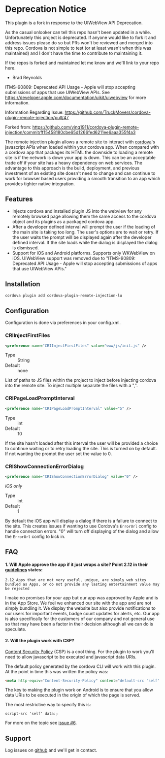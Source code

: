 # Deprecation Notice

This plugin is a fork in response to the UIWebView API Deprecation.

As the casual onlooker can tell this repo hasn't been updated in a while.  Unfortunately this project is deprecated.  If anyone would like to fork it and address issues please do so but PRs won't be reviewed and merged into this repo.  Cordova is not simple to test (or at least wasn't when this was maintained) and I don't have the time to contribute to maintaining it.

If the repos is forked and maintained let me know and we'll link to your repo here.

- Brad Reynolds

ITMS-90809: Deprecated API Usage - Apple will stop accepting submissions of apps that use UIWebView APIs. 
See https://developer.apple.com/documentation/uikit/uiwebview for more information.

Information Regarding Issue: 
https://github.com/TruckMovers/cordova-plugin-remote-injection/pull/47

Forked from: 
https://github.com/vinq1911/cordova-plugin-remote-injection/commit/ff15458180cbe65d1266fed6211ee6aaa355f4a3

The remote injection plugin allows a remote site to interact with [cordova](https://cordova.apache.org)'s javascript APIs when loaded within your cordova app.  When compared with a cordova app that packages its HTML the downside to loading a remote site is if the network is down your app is down.  This can be an acceptable trade off if your site has a heavy dependency on web services.  The advantage to this approach is the build, deployment, and previous investment of an existing site doesn't need to change and can continue to work for browser based users providing a smooth transition to an app which provides tighter native integration.

## Features
* Injects cordova and installed plugin JS into the webview for any remotely browsed page allowing them the same access to the cordova object and its plugins as a packaged cordova app.
* After a developer defined interval will prompt the user if the loading of the main site is taking too long.  The user's options are to wait or retry.  If the user waits the prompt will be displayed again after the developer defined interval.  If the site loads while the dialog is displayed the dialog is dismissed.
* Support for iOS and Android platforms.
Supports only WKWebView on iOS. UIWebView support was removed due to "ITMS-90809: Deprecated API Usage - Apple will stop accepting submissions of apps that use UIWebView APIs."

## Installation
```bash
cordova plugin add cordova-plugin-remote-injection-lu
```

## Configuration
Configuration is done via preferences in your config.xml.

### CRIInjectFirstFiles
```xml
<preference name="CRIInjectFirstFiles" value="www/js/init.js" />
```

<dl>
<dt>Type</dt><dd>String</dd>
<dt>Default</dt><dd>none</dd>
</dl>

List of paths to JS files within the project to inject before injecting cordova into the remote site.  To inject multiple separate the files with a ",".

<preference name="CRIInjectFirstFiles" value="www/js/file1.js,www/js/file2.js" />

### CRIPageLoadPromptInterval
```xml
<preference name="CRIPageLoadPromptInterval" value="5" />
```

<dl>
<dt>Type</dt>
<dd>int</dd>
<dt>Default</dt><dd>10</dd>
</dl>

If the site hasn't loaded after this interval the user will be provided a choice to continue waiting or to retry loading the site.  This is turned on by default.  If not wanting the prompt the user set the value to 0.

### CRIShowConnectionErrorDialog
```xml
<preference name="CRIShowConnectionErrorDialog" value="0" />
```

<em>iOS only</em>

<dl>
<dt>Type</dt>
<dd>int</dd>
<dt>Default</dt><dd>1</dd>
</dl>

By default the iOS app will display a dialog if there is a failure to connect to the site.  This creates issues if wanting to use Cordova's <code>ErrorUrl</code> config to handle connection errors.  "0" will turn off displaying of the dialog and allow the <code>ErrorUrl</code> config to kick in.

## FAQ

#### 1. Will Apple approve the app if it just wraps a site?  Point 2.12 in their [guidelines](https://developer.apple.com/app-store/review/guidelines/#functionality) states:

`2.12 Apps that are not very useful, unique, are simply web sites bundled as Apps, or do not provide any lasting entertainment value may be rejected`

I make no promises for your app but our app was approved by Apple and is in the App Store.  We feel we enhanced our site with the app and are not simply bundling it.  We display the website but also provide notifications to our users for important events, badge count updates for alerts, etc.  Our app is also specifically for the customers of our company and not general use so that may have been a factor in their decision although all we can do is speculate.

#### 2. Will the plugin work with CSP?

[Content Security Policy](https://developer.mozilla.org/en-US/docs/Web/Security/CSP) (CSP) is a cool thing.  For the plugin to work you'll need to allow javascript to be executed and javascript data URIs.

The default policy generated by the cordova CLI will work with this plugin.  At the point in time this was written the policy was:

```html
<meta http-equiv="Content-Security-Policy" content="default-src 'self' data: gap: https://ssl.gstatic.com 'unsafe-eval'; style-src 'self' 'unsafe-inline'; media-src *">
```

The key to making the plugin work on Android is to ensure that you allow data URIs to be executed in the origin of which the page is served.

The most restrictive way to specify this is:
```
script-src 'self' data:;
```

For more on the topic see [issue #6](https://github.com/TruckMovers/cordova-plugin-remote-injection/issues/6).

## Support

Log issues on [github](https://github.com/TruckMovers/cordova-plugin-remote-injection) and we'll get in contact.
